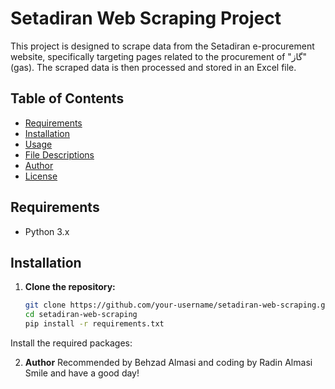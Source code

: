 # Setadiran Web Scraping Project

This project is designed to scrape data from the Setadiran e-procurement website, specifically targeting pages related to the procurement of "گاز" (gas). The scraped data is then processed and stored in an Excel file.

## Table of Contents

- [Requirements](#requirements)
- [Installation](#installation)
- [Usage](#usage)
- [File Descriptions](#file-descriptions)
- [Author](#author)
- [License](#license)

## Requirements

- Python 3.x

## Installation

1. **Clone the repository:**

   ```bash
   git clone https://github.com/your-username/setadiran-web-scraping.git
   cd setadiran-web-scraping
   pip install -r requirements.txt


Install the required packages:


2. **Author**
Recommended by Behzad Almasi and coding by Radin Almasi
Smile and have a good day!
